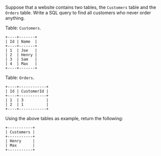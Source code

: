 Suppose that a website contains two tables, the `Customers` table and the
`Orders` table. Write a SQL query to find all customers who never order
anything.

Table: `Customers`.

    
    
    +----+-------+
    | Id | Name  |
    +----+-------+
    | 1  | Joe   |
    | 2  | Henry |
    | 3  | Sam   |
    | 4  | Max   |
    +----+-------+
    

Table: `Orders`.

    
    
    +----+------------+
    | Id | CustomerId |
    +----+------------+
    | 1  | 3          |
    | 2  | 1          |
    +----+------------+
    

Using the above tables as example, return the following:

    
    
    +-----------+
    | Customers |
    +-----------+
    | Henry     |
    | Max       |
    +-----------+
    

